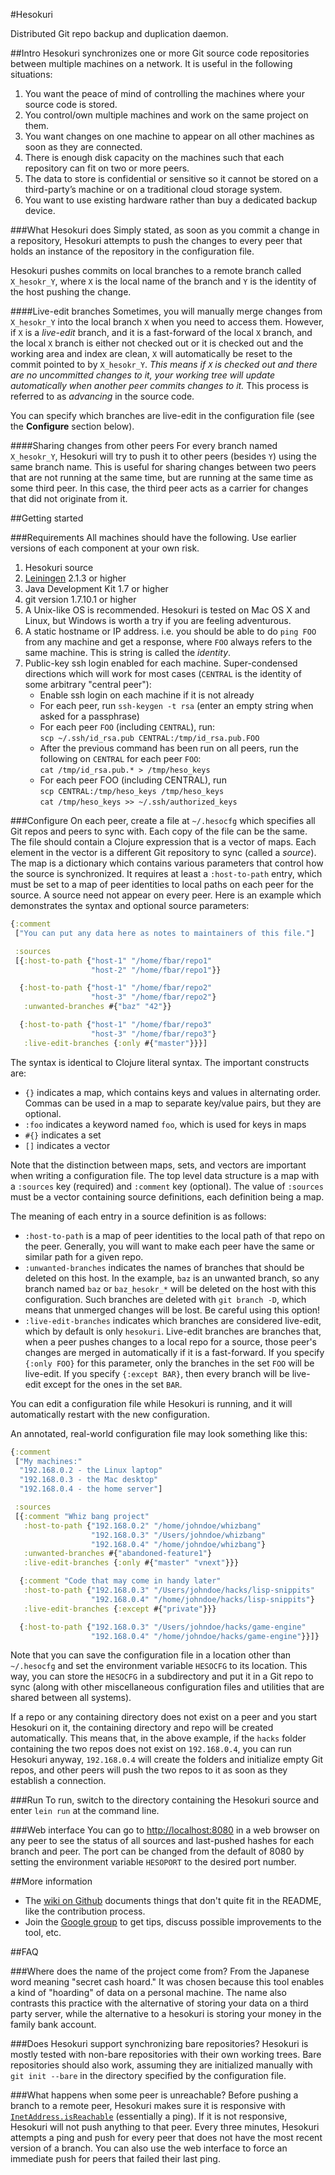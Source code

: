 #Hesokuri

Distributed Git repo backup and duplication daemon.

##Intro
Hesokuri synchronizes one or more Git source code repositories between multiple
machines on a network. It is useful in the following situations:

1. You want the peace of mind of controlling the machines where your source code
   is stored.
2. You control/own multiple machines and work on the same project on them.
3. You want changes on one machine to appear on all other machines as soon as
   they are connected.
4. There is enough disk capacity on the machines such that each repository can
   fit on two or more peers.
5. The data to store is confidential or sensitive so it cannot be stored on a
   third-party’s machine or on a traditional cloud storage system.
6. You want to use existing hardware rather than buy a dedicated backup device.

###What Hesokuri does
Simply stated, as soon as you commit a change in a repository, Hesokuri attempts
to push the changes to every peer that holds an instance of the repository in
the configuration file.

Hesokuri pushes commits on local branches to a remote branch called
`X_hesokr_Y`, where `X` is the local name of the branch and `Y` is the identity
of the host pushing the change.

####Live-edit branches
Sometimes, you will manually merge changes from `X_hesokr_Y` into the local
branch `X` when you need to access them. However, if `X` is a _live-edit_
branch, and it is a fast-forward of the local `X` branch, and the local `X`
branch is either not checked out or it is checked out and the working area and
index are clean, `X` will automatically be reset to the commit pointed to by
`X_hesokr_Y`. _This means if `X` is checked out and there are no uncommitted
changes to it, your working tree will update automatically when another peer
commits changes to it._ This process is referred to as _advancing_ in the source
code.

You can specify which branches are live-edit in the configuration file (see the
**Configure** section below).

####Sharing changes from other peers
For every branch named `X_hesokr_Y`, Hesokuri will try to push it to other peers
(besides `Y`) using the same branch name. This is useful for sharing changes
between two peers that are not running at the same time, but are running at the
same time as some third peer. In this case, the third peer acts as a carrier for
changes that did not originate from it.

##Getting started

###Requirements
All machines should have the following. Use earlier versions of each component
at your own risk.

1. Hesokuri source
2. [Leiningen](http://leiningen.org/) 2.1.3 or higher
3. Java Development Kit 1.7 or higher
4. git version 1.7.10.1 or higher
5. A Unix-like OS is recommended. Hesokuri is tested on Mac OS X and Linux, but
   Windows is worth a try if you are feeling adventurous.
6. A static hostname or IP address. i.e. you should be able to do `ping FOO`
   from any machine and get a response, where `FOO` always refers to the same
   machine. This is string is called the _identity_.
7. Public-key ssh login enabled for each machine. Super-condensed directions
   which will work for most cases (`CENTRAL` is the identity of some arbitrary
   "central peer"):
   - Enable ssh login on each machine if it is not already
   - For each peer, run `ssh-keygen -t rsa` (enter an empty string when asked
     for a passphrase)
   - For each peer `FOO` (including `CENTRAL`), run:  
     `scp ~/.ssh/id_rsa.pub CENTRAL:/tmp/id_rsa.pub.FOO`
   - After the previous command has been run on all peers, run the following on
     `CENTRAL` for each peer `FOO`:  
     `cat /tmp/id_rsa.pub.* > /tmp/heso_keys`
   - For each peer FOO (including CENTRAL), run  
     `scp CENTRAL:/tmp/heso_keys /tmp/heso_keys`  
     `cat /tmp/heso_keys >> ~/.ssh/authorized_keys`

###Configure
On each peer, create a file at `~/.hesocfg` which specifies all Git repos and
peers to sync with. Each copy of the file can be the same. The file should
contain a Clojure expression that is a vector of maps. Each element in the
vector is a different Git repository to sync (called a _source_). The map is a
dictionary which contains various parameters that control how the source is
synchronized. It requires at least a `:host-to-path` entry, which must be set to
a map of peer identities to local paths on each peer for the source. A source
need not appear on every peer. Here is an example which demonstrates the syntax
and optional source parameters:

```Clojure
{:comment
 ["You can put any data here as notes to maintainers of this file."]

 :sources
 [{:host-to-path {"host-1" "/home/fbar/repo1"
                  "host-2" "/home/fbar/repo1"}}

  {:host-to-path {"host-1" "/home/fbar/repo2"
                  "host-3" "/home/fbar/repo2"}
   :unwanted-branches #{"baz" "42"}}

  {:host-to-path {"host-1" "/home/fbar/repo3"
                  "host-3" "/home/fbar/repo3"}
   :live-edit-branches {:only #{"master"}}}]
```

The syntax is identical to Clojure literal syntax. The important constructs are:
* `{}` indicates a map, which contains keys and values in alternating order.
  Commas can be used in a map to separate key/value pairs, but they are
  optional.
* `:foo` indicates a keyword named `foo`, which is used for keys in maps
* `#{}` indicates a set
* `[]` indicates a vector

Note that the distinction between maps, sets, and vectors are important when
writing a configuration file. The top level data structure is a map with a
`:sources` key (required) and `:comment` key (optional). The value of `:sources`
must be a vector containing source definitions, each definition being a map.

The meaning of each entry in a source definition is as follows:
* `:host-to-path` is a map of peer identities to the local path of that repo on
  the peer. Generally, you will want to make each peer have the same or similar
  path for a given repo.
* `:unwanted-branches` indicates the names of branches that should be deleted on
  this host. In the example, `baz` is an unwanted branch, so any branch named
  `baz` or `baz_hesokr_*` will be deleted on the host with this configuration.
  Such branches are deleted with `git branch -D`, which means that unmerged
  changes will be lost. Be careful using this option!
* `:live-edit-branches` indicates which branches are considered live-edit, which
  by default is only `hesokuri`. Live-edit branches are branches that, when a
  peer pushes changes to a local repo for a source, those peer's changes are
  merged in automatically if it is a fast-forward. If you specify `{:only FOO}`
  for this parameter, only the branches in the set `FOO` will be live-edit. If
  you specify `{:except BAR}`, then every branch will be live-edit except for
  the ones in the set `BAR`. 

You can edit a configuration file while Hesokuri is running, and it will
automatically restart with the new configuration.

An annotated, real-world configuration file may look something like this:
```Clojure
{:comment
 ["My machines:"
  "192.168.0.2 - the Linux laptop"
  "192.168.0.3 - the Mac desktop"
  "192.168.0.4 - the home server"]

 :sources
 [{:comment "Whiz bang project"
   :host-to-path {"192.168.0.2" "/home/johndoe/whizbang"
                  "192.168.0.3" "/Users/johndoe/whizbang"
                  "192.168.0.4" "/home/johndoe/whizbang"}
   :unwanted-branches #{"abandoned-feature1"}
   :live-edit-branches {:only #{"master" "vnext"}}}

  {:comment "Code that may come in handy later"
   :host-to-path {"192.168.0.3" "/Users/johndoe/hacks/lisp-snippits"
                  "192.168.0.4" "/home/johndoe/hacks/lisp-snippits"}
   :live-edit-branches {:except #{"private"}}}

  {:host-to-path {"192.168.0.3" "/Users/johndoe/hacks/game-engine"
                  "192.168.0.4" "/home/johndoe/hacks/game-engine"}}]}
```

Note that you can save the configuration file in a location other than
`~/.hesocfg` and set the environment variable `HESOCFG` to its location. This
way, you can store the `HESOCFG` in a subdirectory and put it in a Git repo to
sync (along with other miscellaneous configuration files and utilities that are
shared between all systems).

If a repo or any containing directory does not exist on a peer and you start
Hesokuri on it, the containing directory and repo will be created automatically.
This means that, in the above example, if the `hacks` folder containing the two
repos does not exist on `192.168.0.4`, you can run Hesokuri anyway,
`192.168.0.4` will create the folders and initialize empty Git repos, and other
peers will push the two repos to it as soon as they establish a connection.

###Run
To run, switch to the directory containing the Hesokuri source and enter
`lein run` at the command line.

###Web interface
You can go to <http://localhost:8080> in a web browser on any peer to see the
status of all sources and last-pushed hashes for each branch and peer. The port
can be changed from the default of 8080 by setting the environment variable
`HESOPORT` to the desired port number.

##More information

- The [wiki on Github](https://github.com/google/hesokuri/wiki) documents
  things that don't quite fit in the README, like the contribution process.
- Join the [Google group](https://groups.google.com/forum/#!forum/hesokuri)
  to get tips, discuss possible improvements to the tool, etc.

##FAQ

###Where does the name of the project come from?
From the Japanese word meaning "secret cash hoard." It was chosen because this
tool enables a kind of "hoarding" of data on a personal machine. The name also
contrasts this practice with the alternative of storing your data on a third
party server, while the alternative to a hesokuri is storing your money in the
family bank account.

###Does Hesokuri support synchronizing bare repositories?
Hesokuri is mostly tested with non-bare repositories with their own working
trees. Bare repositories should also work, assuming they are initialized
manually with `git init --bare` in the directory specified by the configuration
file.

###What happens when some peer is unreachable?
Before pushing a branch to a remote peer, Hesokuri makes sure it is responsive
with [`InetAddress.isReachable`](http://goo.gl/VnJL7o) (essentially a ping). If
it is not responsive, Hesokuri will not push anything to that peer. Every three
minutes, Hesokuri attempts a ping and push for every peer that does not have the
most recent version of a branch. You can also use the web interface to force an
immediate push for peers that failed their last ping.
